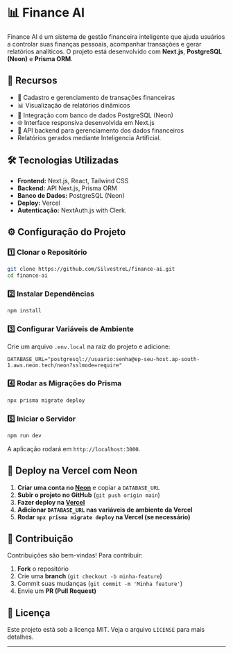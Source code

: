 # 📊 Finance AI

Finance AI é um sistema de gestão financeira inteligente que ajuda usuários a controlar suas finanças pessoais, acompanhar transações e gerar relatórios analíticos. O projeto está desenvolvido com **Next.js**, **PostgreSQL (Neon)** e **Prisma ORM**.

## 🚀 Recursos
- 📌 Cadastro e gerenciamento de transações financeiras
- 📊 Visualização de relatórios dinâmicos
- 🔄 Integração com banco de dados PostgreSQL (Neon)
- 🌐 Interface responsiva desenvolvida em Next.js
- 🔧 API backend para gerenciamento dos dados financeiros
- Relatórios gerados mediante Inteligencia Artificial. 

## 🛠️ Tecnologias Utilizadas
- **Frontend:** Next.js, React, Tailwind CSS
- **Backend:** API Next.js, Prisma ORM
- **Banco de Dados:** PostgreSQL (Neon)
- **Deploy:** Vercel
- **Autenticação:** NextAuth.js with Clerk.

## ⚙️ Configuração do Projeto

### 1️⃣ **Clonar o Repositório**
```sh
git clone https://github.com/SilvestreL/finance-ai.git
cd finance-ai
```

### 2️⃣ **Instalar Dependências**
```sh
npm install
```

### 3️⃣ **Configurar Variáveis de Ambiente**
Crie um arquivo `.env.local` na raiz do projeto e adicione:
```env
DATABASE_URL="postgresql://usuario:senha@ep-seu-host.ap-south-1.aws.neon.tech/neon?sslmode=require"
```

### 4️⃣ **Rodar as Migrações do Prisma**
```sh
npx prisma migrate deploy
```

### 5️⃣ **Iniciar o Servidor**
```sh
npm run dev
```
A aplicação rodará em `http://localhost:3000`.

## 🚀 Deploy na Vercel com Neon
1. **Criar uma conta no [Neon](https://neon.tech/)** e copiar a `DATABASE_URL`
2. **Subir o projeto no GitHub** (`git push origin main`)
3. **Fazer deploy na [Vercel](https://vercel.com/)**
4. **Adicionar `DATABASE_URL` nas variáveis de ambiente da Vercel**
5. **Rodar `npx prisma migrate deploy` na Vercel (se necessário)**

## 🤝 Contribuição
Contribuições são bem-vindas! Para contribuir:
1. **Fork** o repositório
2. Crie uma **branch** (`git checkout -b minha-feature`)
3. Commit suas mudanças (`git commit -m 'Minha feature'`)
4. Envie um **PR (Pull Request)**

## 📜 Licença
Este projeto está sob a licença MIT. Veja o arquivo `LICENSE` para mais detalhes.

---
